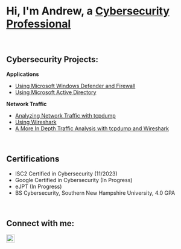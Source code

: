 # Hi, I'm Andrew, a [Cybersecurity Professional](https://www.linkedin.com/in/andrew-melson-6b52673a/)
<br>

## Cybersecurity Projects:

**Applications**  

- [Using Microsoft Windows Defender and Firewall](https://github.com/anmelson/WindowsDefenderandFirewall)
- [Using Microsoft Active Directory](https://github.com/anmelson/ActiveDirectory)  

**Network Traffic**
- [Analyzing Network Traffic with tcpdump](https://github.com/anmelson/tcpdumpTrafficAnalysis)
- [Using Wireshark](https://github.com/anmelson/UsingWireshark)
- [A More In Depth Traffic Analysis with tcpdump and Wireshark](https://github.com/anmelson/HTBNetworkAnalysis)  

<br>

## Certifications

- ISC2 Certified in Cybersecurity (11/2023)
- Google Certified in Cybersecurity (In Progress)
- eJPT (In Progress)
- BS Cybersecurity, Southern New Hampshire University, 4.0 GPA
<br>

## Connect with me:

<a href="https://www.linkedin.com/in/andrew-melson-6b52673a/">
    <img src="https://cdn.jsdelivr.net/npm/simple-icons@v3/icons/linkedin.svg" width="22" height="22" alt="AndrewMelson | LinkedIn">
</a>
